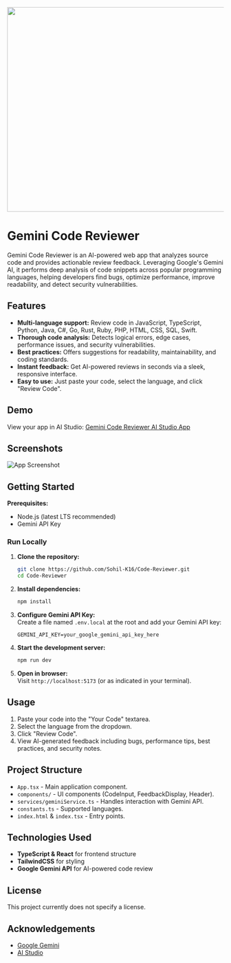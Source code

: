 <div align="center">
<img width="1200" height="475" alt="GHBanner" src="https://github.com/user-attachments/assets/0aa67016-6eaf-458a-adb2-6e31a0763ed6" />
</div>

# Gemini Code Reviewer

Gemini Code Reviewer is an AI-powered web app that analyzes source code and provides actionable review feedback. Leveraging Google's Gemini AI, it performs deep analysis of code snippets across popular programming languages, helping developers find bugs, optimize performance, improve readability, and detect security vulnerabilities.

## Features

- **Multi-language support:** Review code in JavaScript, TypeScript, Python, Java, C#, Go, Rust, Ruby, PHP, HTML, CSS, SQL, Swift.
- **Thorough code analysis:** Detects logical errors, edge cases, performance issues, and security vulnerabilities.
- **Best practices:** Offers suggestions for readability, maintainability, and coding standards.
- **Instant feedback:** Get AI-powered reviews in seconds via a sleek, responsive interface.
- **Easy to use:** Just paste your code, select the language, and click "Review Code".

## Demo

View your app in AI Studio: [Gemini Code Reviewer AI Studio App](https://ai.studio/apps/drive/1maYcfZdiMJrwNNmO7UMacxNDfH1kn3IS)

## Screenshots

![App Screenshot](https://github.com/user-attachments/assets/0aa67016-6eaf-458a-adb2-6e31a0763ed6)

## Getting Started

**Prerequisites:**  
- Node.js (latest LTS recommended)
- Gemini API Key

### Run Locally

1. **Clone the repository:**
   ```sh
   git clone https://github.com/Sohil-K16/Code-Reviewer.git
   cd Code-Reviewer
   ```

2. **Install dependencies:**
   ```sh
   npm install
   ```

3. **Configure Gemini API Key:**  
   Create a file named `.env.local` at the root and add your Gemini API key:
   ```
   GEMINI_API_KEY=your_google_gemini_api_key_here
   ```

4. **Start the development server:**
   ```sh
   npm run dev
   ```

5. **Open in browser:**  
   Visit `http://localhost:5173` (or as indicated in your terminal).

## Usage

1. Paste your code into the "Your Code" textarea.
2. Select the language from the dropdown.
3. Click "Review Code".
4. View AI-generated feedback including bugs, performance tips, best practices, and security notes.

## Project Structure

- `App.tsx` - Main application component.
- `components/` - UI components (CodeInput, FeedbackDisplay, Header).
- `services/geminiService.ts` - Handles interaction with Gemini API.
- `constants.ts` - Supported languages.
- `index.html` & `index.tsx` - Entry points.

## Technologies Used

- **TypeScript & React** for frontend structure
- **TailwindCSS** for styling
- **Google Gemini API** for AI-powered code review

## License

This project currently does not specify a license.

## Acknowledgements

- [Google Gemini](https://ai.google.dev/)
- [AI Studio](https://ai.studio/)
